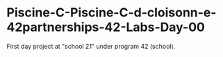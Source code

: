 # Piscine-C-Piscine-C-d-cloisonn-e-42partnerships-42-Labs-Day-00
First day project at "school 21" under program 42 (school).
